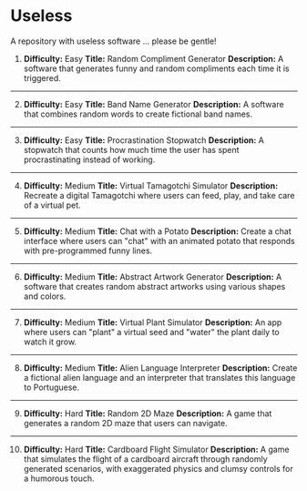 # Useless

A repository with useless software ... please be gentle!

1. **Difficulty:** Easy
   **Title:** Random Compliment Generator
   **Description:** A software that generates funny and random compliments each time it is triggered.

---

2. **Difficulty:** Easy
   **Title:** Band Name Generator
   **Description:** A software that combines random words to create fictional band names.

---

3. **Difficulty:** Easy
   **Title:** Procrastination Stopwatch
   **Description:** A stopwatch that counts how much time the user has spent procrastinating instead of working.

---

4. **Difficulty:** Medium
   **Title:** Virtual Tamagotchi Simulator
   **Description:** Recreate a digital Tamagotchi where users can feed, play, and take care of a virtual pet.

---

5. **Difficulty:** Medium
   **Title:** Chat with a Potato
   **Description:** Create a chat interface where users can "chat" with an animated potato that responds with pre-programmed funny lines.

---

6. **Difficulty:** Medium
   **Title:** Abstract Artwork Generator
   **Description:** A software that creates random abstract artworks using various shapes and colors.

---

7. **Difficulty:** Medium
   **Title:** Virtual Plant Simulator
   **Description:** An app where users can "plant" a virtual seed and "water" the plant daily to watch it grow.

---

8. **Difficulty:** Medium
   **Title:** Alien Language Interpreter
   **Description:** Create a fictional alien language and an interpreter that translates this language to Portuguese.

---

9. **Difficulty:** Hard
   **Title:** Random 2D Maze
   **Description:** A game that generates a random 2D maze that users can navigate.

---

10. **Difficulty:** Hard
    **Title:** Cardboard Flight Simulator
    **Description:** A game that simulates the flight of a cardboard aircraft through randomly generated scenarios, with exaggerated physics and clumsy controls for a humorous touch.
